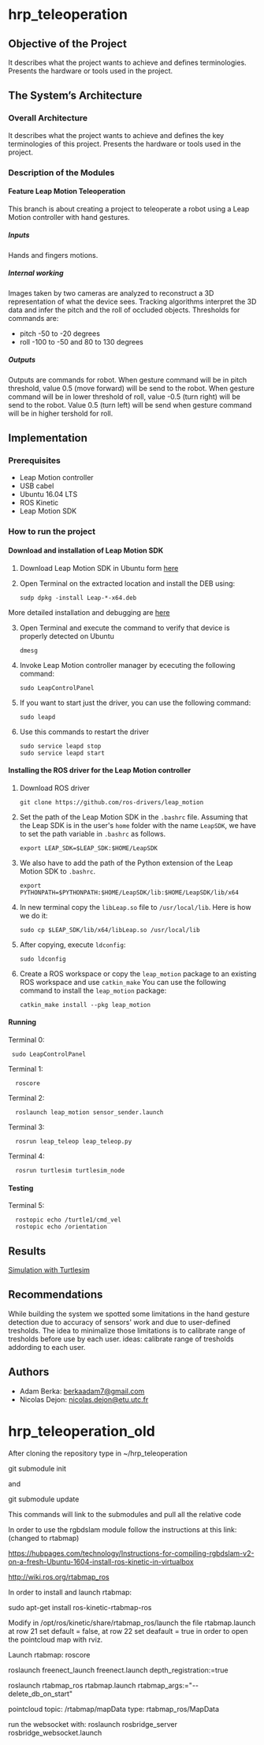 # hrp_teleoperation

## Objective of the Project
It describes what the project wants to achieve and defines terminologies. Presents the hardware or tools used in the project.

## The System’s Architecture

### Overall Architecture
It describes what the project wants to achieve and defines the key terminologies of this project. Presents the hardware or tools used in the project.

### Description of the Modules
#### Feature Leap Motion Teleoperation
This branch is about creating a project to teleoperate a robot using a Leap Motion controller with hand gestures.

##### Inputs
Hands and fingers motions.

##### Internal working
Images taken by two cameras are analyzed to reconstruct a 3D representation of what the device sees. Tracking algorithms interpret the 3D data and infer the pitch and the roll of occluded objects. Thresholds for commands are:
  * pitch
  -50 to -20 degrees
  * roll
  -100 to -50 and 80 to 130 degrees
  
##### Outputs
Outputs are commands for robot. When gesture command will be in pitch threshold, value 0.5 (move forward) will be send to the robot. When gesture command will be in lower threshold of roll, value -0.5 (turn right) will be send to the robot. Value 0.5 (turn left) will be send when gesture command will be in higher tershold for roll.

## Implementation

### Prerequisites
* Leap Motion controller
* USB cabel
* Ubuntu 16.04 LTS
* ROS Kinetic
* Leap Motion SDK

### How to run the project
#### Download and installation of Leap Motion SDK
1. Download Leap Motion SDK in Ubuntu form [here](https://www.leapmotion.com/setup/linux)
2. Open Terminal on the extracted location and install the DEB using: 

    ```
    sudp dpkg -install Leap-*-x64.deb
    ```

More detailed installation and debugging are [here](https://support.leapmotion.com/hc/en-us/articles/223782608-Linux-Installation)

3. Open Terminal and execute the command to verify that device is properly detected on Ubuntu

    ```
    dmesg
    ```
    
4. Invoke Leap Motion controller manager by ececuting the following command:

    ```
    sudo LeapControlPanel
    ```

5. If you want to start just the driver, you can use the following command:

    ```
    sudo leapd
    ```
    
6. Use this commands to restart the driver

    ```
    sudo service leapd stop
    sudo service leapd start
    ```
    
#### Installing the ROS driver for the Leap Motion controller
1. Download ROS driver

    ```
    git clone https://github.com/ros-drivers/leap_motion
    ```
    
2. Set the path of the Leap Motion SDK in the `.bashrc` file. Assuming that the Leap SDK is in the user's `home` folder with the name `LeapSDK`, we have to set the path variable in `.bashrc` as follows.

    ```
    export LEAP_SDK=$LEAP_SDK:$HOME/LeapSDK
    ```
    
3.  We also have to add the path of the Python extension of the Leap Motion SDK to `.bashrc`.

    ```
    export PYTHONPATH=$PYTHONPATH:$HOME/LeapSDK/lib:$HOME/LeapSDK/lib/x64
    ```
    
4. In new terminal copy the `libLeap.so` file to `/usr/local/lib`. Here is how we do it:

    ```
    sudo cp $LEAP_SDK/lib/x64/libLeap.so /usr/local/lib 
    ```
    
5. After copying, execute `ldconfig`:

    ```
    sudo ldconfig
    ```
    
6. Create a ROS workspace or copy the `leap_motion` package to an existing ROS workspace and use `catkin_make`
You can use the following command to install the `leap_motion` package:

    ```
    catkin_make install --pkg leap_motion
    ```
    
#### Running
Terminal 0: 

    
     sudo LeapControlPanel
   
    
Terminal 1: 

      roscore
      
Terminal 2: 

      roslaunch leap_motion sensor_sender.launch
      
Terminal 3: 

      rosrun leap_teleop leap_teleop.py
      
Terminal 4: 

      rosrun turtlesim turtlesim_node

#### Testing
Terminal 5: 

      rostopic echo /turtle1/cmd_vel
      rostopic echo /orientation

## Results
[Simulation with Turtlesim ](https://youtu.be/OcLwWefhjv0)

## Recommendations
While building the system we spotted some limitations in the hand gesture detection due to accuracy of sensors' work and due to user-defined tresholds. The idea to minimalize those limitations is to calibrate range of tresholds before use by each user.
ideas: calibrate range of tresholds addording to each user.

## Authors
* Adam Berka: berkaadam7@gmail.com
* Nicolas Dejon: nicolas.dejon@etu.utc.fr

# hrp_teleoperation_old

After cloning the repository type in ~/hrp_teleoperation

git submodule init

and

git submodule update

This commands will link to the submodules and pull all the relative code

In order to use the rgbdslam module follow the instructions at this link:(changed to rtabmap)

https://hubpages.com/technology/Instructions-for-compiling-rgbdslam-v2-on-a-fresh-Ubuntu-1604-install-ros-kinetic-in-virtualbox


http://wiki.ros.org/rtabmap_ros

In order to install and launch rtabmap:

sudo apt-get install ros-kinetic-rtabmap-ros

Modify in /opt/ros/kinetic/share/rtabmap_ros/launch the file rtabmap.launch
at row 21 set default = false, at row 22 set deafault = true in order to open the pointcloud map with rviz.

Launch rtabmap:
roscore

roslaunch freenect_launch freenect.launch depth_registration:=true

roslaunch rtabmap_ros rtabmap.launch rtabmap_args:="--delete_db_on_start"


pointcloud topic:  /rtabmap/mapData     type:  rtabmap_ros/MapData


run the websocket with: roslaunch rosbridge_server rosbridge_websocket.launch
